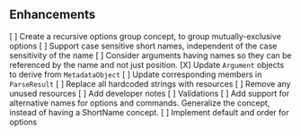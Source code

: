﻿## Enhancements

[ ] Create a recursive options group concept, to group mutually-exclusive options
[ ] Support case sensitive short names, independent of the case sensitivity of the name
[ ] Consider arguments having names so they can be referenced by the name and not just position.
[X]		Update `Argument` objects to derive from `MetadataObject`
[ ]		Update corresponding members in `ParseResult`
[ ] Replace all hardcoded strings with resources
[ ] Remove any unused resources
[ ] Add developer notes
[ ]		Validations
[ ] Add support for alternative names for options and commands. Generalize the concept, instead of having a ShortName concept.
[ ] Implement default and order for options